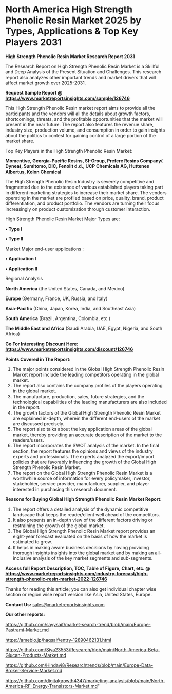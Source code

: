 # North America High Strength Phenolic Resin Market 2025 by Types, Applications & Top Key Players 2031

<strong>High Strength Phenolic Resin Market Research Report 2031</strong>

The Research Report on High Strength Phenolic Resin Market is a Skillful and Deep Analysis of the Present Situation and Challenges. This research report also analyzes other important trends and market drivers that will affect market growth over 2025-2031.

<strong>Request Sample Report @ <a href=https://www.marketreportsinsights.com/sample/126746>https://www.marketreportsinsights.com/sample/126746</a></strong>

This High Strength Phenolic Resin market report aims to provide all the participants and the vendors will all the details about growth factors, shortcomings, threats, and the profitable opportunities that the market will present in the near future. The report also features the revenue share, industry size, production volume, and consumption in order to gain insights about the politics to contest for gaining control of a large portion of the market share.

Top Key Players in the High Strength Phenolic Resin Market:

<strong>Momentive, Georgia-Pacific Resins, SI-Group, Prefere Resins Company( Dynea), Sumitomo, DIC, Fenolit d.d., UCP Chemicals AG, Huttenes Albertus, Kolon Chemical</strong>

The High Strength Phenolic Resin Industry is severely competitive and fragmented due to the existence of various established players taking part in different marketing strategies to increase their market share. The vendors operating in the market are profiled based on price, quality, brand, product differentiation, and product portfolio. The vendors are turning their focus increasingly on product customization through customer interaction.

High Strength Phenolic Resin Market Major Types are:

<strong>• Type I

• Type II</strong>

Market Major end-user applications :

<strong>• Application I

• Application II</strong>

Regional Analysis

</u><strong><b>North America</b></strong> (the United States, Canada, and Mexico)

<strong><b>Europe </b></strong>(Germany, France, UK, Russia, and Italy)

<strong><b>Asia-Pacific</b></strong> (China, Japan, Korea, India, and Southeast Asia)

<strong><b>South America</b></strong> (Brazil, Argentina, Colombia, etc.)

<strong><b>The Middle East and Africa</b></strong> (Saudi Arabia, UAE, Egypt, Nigeria, and South Africa)

<strong>Go For Interesting Discount Here: <a href=https://www.marketreportsinsights.com/discount/126746>https://www.marketreportsinsights.com/discount/126746</a></strong>

<strong>Points Covered in The Report:</strong>
<ol>
  <li>The major points considered in the Global High Strength Phenolic Resin Market report include the leading competitors operating in the global market.</li>
  <li>The report also contains the company profiles of the players operating in the global market.</li>
  <li>The manufacture, production, sales, future strategies, and the technological capabilities of the leading manufacturers are also included in the report.</li>
  <li>The growth factors of the Global High Strength Phenolic Resin Market are explained in-depth, wherein the different end-users of the market are discussed precisely.</li>
  <li>The report also talks about the key application areas of the global market, thereby providing an accurate description of the market to the readers/users.</li>
  <li>The report incorporates the SWOT analysis of the market. In the final section, the report features the opinions and views of the industry experts and professionals. The experts analyzed the export/import policies that are favorably influencing the growth of the Global High Strength Phenolic Resin Market.</li>
  <li>The report on the Global High Strength Phenolic Resin Market is a worthwhile source of information for every policymaker, investor, stakeholder, service provider, manufacturer, supplier, and player interested in purchasing this research document.</li>
</ol>
<strong>Reasons for Buying Global High Strength Phenolic Resin Market Report:</strong>

<ol>
  <li>The report offers a detailed analysis of the dynamic competitive landscape that keeps the reader/client well ahead of the competitors.</li>
  <li>It also presents an in-depth view of the different factors driving or restraining the growth of the global market.</li>
  <li>The Global High Strength Phenolic Resin Market report provides an eight-year forecast evaluated on the basis of how the market is estimated to grow.</li>
  <li>It helps in making aware business decisions by having providing thorough insights insights into the global market and by making an all-inclusive analysis of the key market segments and sub-segments.</li>
</ol>
<strong>Access full Report Description, TOC, Table of Figure, Chart, etc. @ <a href=https://www.marketreportsinsights.com/industry-forecast/high-strength-phenolic-resin-market-2022-126746>https://www.marketreportsinsights.com/industry-forecast/high-strength-phenolic-resin-market-2022-126746</a></strong>


Thanks for reading this article; you can also get individual chapter wise section or region wise report version like Asia, United States, Europe.

<strong>Contact Us:</strong>
sales@marketreportsinsights.com

<strong>Our other reports:</strong>

<a href=https://github.com/sayysaif/market-search-trend/blob/main/Europe-Pastrami-Market.md>https://github.com/sayysaif/market-search-trend/blob/main/Europe-Pastrami-Market.md</a>

<a href=https://ameblo.jp/haqsaif/entry-12890462131.html>https://ameblo.jp/haqsaif/entry-12890462131.html</a>

<a href=https://github.com/Siya23553/Research/blob/main/North-America-Beta-Glucan-Products-Market.md>https://github.com/Siya23553/Research/blob/main/North-America-Beta-Glucan-Products-Market.md</a>

<a href=https://github.com/Hindavi8/Researchtrends/blob/main/Europe-Data-Broker-Service-Market.md>https://github.com/Hindavi8/Researchtrends/blob/main/Europe-Data-Broker-Service-Market.md</a>

<a href=https://github.com/digitalgrowth4347/marketing-analysis/blob/main/North-America-RF-Energy-Transistors-Market.md>https://github.com/digitalgrowth4347/marketing-analysis/blob/main/North-America-RF-Energy-Transistors-Market.md</a>"
